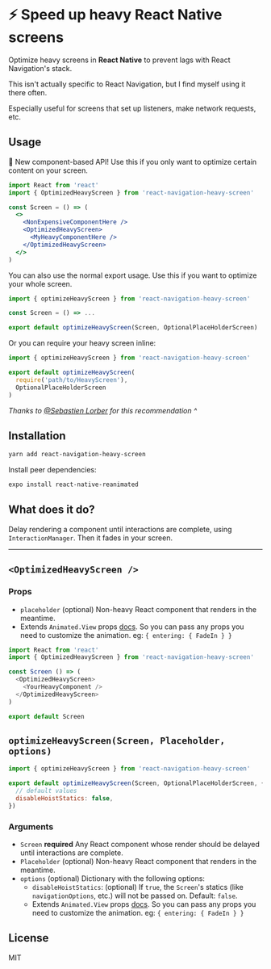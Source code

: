 # ⚡️ Speed up heavy React Native screens

Optimize heavy screens in **React Native** to prevent lags with React Navigation's stack.

This isn't actually specific to React Navigation, but I find myself using it there often.

Especially useful for screens that set up listeners, make network requests, etc.

## Usage

🥳 New component-based API! Use this if you only want to optimize certain content on your screen.

```jsx
import React from 'react'
import { OptimizedHeavyScreen } from 'react-navigation-heavy-screen'

const Screen = () => (
  <>
    <NonExpensiveComponentHere />
    <OptimizedHeavyScreen>
      <MyHeavyComponentHere />
    </OptimizedHeavyScreen>
  </>
)
```

You can also use the normal export usage. Use this if you want to optimize your whole screen.

```js
import { optimizeHeavyScreen } from 'react-navigation-heavy-screen'

const Screen = () => ...

export default optimizeHeavyScreen(Screen, OptionalPlaceHolderScreen)
```

Or you can require your heavy screen inline:

```js
import { optimizeHeavyScreen } from 'react-navigation-heavy-screen'

export default optimizeHeavyScreen(
  require('path/to/HeavyScreen'),
  OptionalPlaceHolderScreen
)
```

_Thanks to [@Sebastien Lorber](https://twitter.com/sebastienlorber/status/1250113509880401933) for this recommendation ^_

## Installation

```sh
yarn add react-navigation-heavy-screen
```

Install peer dependencies:

```sh
expo install react-native-reanimated
```

## What does it do?

Delay rendering a component until interactions are complete, using `InteractionManager`. Then it fades in your screen.

---

## `<OptimizedHeavyScreen />`

### Props

- `placeholder` (optional) Non-heavy React component that renders in the meantime.
- Extends `Animated.View` props [docs](https://software-mansion.github.io/react-native-reanimated). So you can pass any props you need to customize the animation. eg: `{ entering: { FadeIn } }`

```js
import React from 'react'
import { OptimizedHeavyScreen } from 'react-navigation-heavy-screen'

const Screen () => (
  <OptimizedHeavyScreen>
    <YourHeavyComponent />
  </OptimizedHeavyScreen>
)

export default Screen
```

## `optimizeHeavyScreen(Screen, Placeholder, options)`

```js
import { optimizeHeavyScreen } from 'react-navigation-heavy-screen'

export default optimizeHeavyScreen(Screen, OptionalPlaceHolderScreen, {
  // default values
  disableHoistStatics: false,
})
```

### Arguments

- `Screen` **required** Any React component whose render should be delayed until interactions are complete.
- `Placeholder` (optional) Non-heavy React component that renders in the meantime.
- `options` (optional) Dictionary with the following options:
  - `disableHoistStatics`: (optional) If `true`, the `Screen`'s statics (like `navigationOptions`, etc.) will not be passed on. Default: `false`.
  - Extends `Animated.View` props [docs](https://software-mansion.github.io/react-native-reanimated). So you can pass any props you need to customize the animation. eg: `{ entering: { FadeIn } }`

## License

MIT
